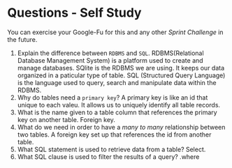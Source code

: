 # Questions - Self Study

You can exercise your Google-Fu for this and any other _Sprint Challenge_ in the future.

1.  Explain the difference between `RDBMS` and `SQL`.
    RDBMS(Relational Database Management System) is a platform used to create and manage databases. SQlite is the RDBMS we are using. It keeps our data organized in a paticular type of table. SQL (Structured Query Language) is the language used to query, search and manipulate data within the RDBMS.
1.  Why do tables need a `primary key`?
    A primary key is like an id that unique to each valeu. It allows us to uniquely identify all table records.
1.  What is the name given to a table column that references the primary key
    on another table.
    Foreign key.
1.  What do we need in order to have a _many to many_ relationship between two
    tables.
    A foreign key set up that references the id from another table.
1.  What SQL statement is used to retrieve data from a table?
    Select.
1.  What SQL clause is used to filter the results of a query?
    .where
